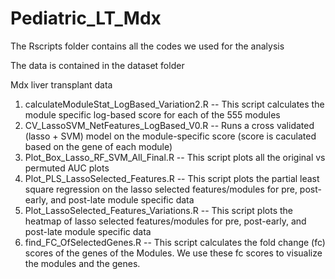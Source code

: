 # Pediatric_LT_Mdx

The Rscripts folder contains all the codes we used for the analysis

The data is contained in the dataset folder



Mdx liver transplant data
1. calculateModuleStat_LogBased_Variation2.R
-- This script calculates the module specific log-based score for each of the 555 modules
2. CV_LassoSVM_NetFeatures_LogBased_V0.R
-- Runs a cross validated (lasso + SVM) model on the module-specific score (score is caculated based on the gene of each module)
3. Plot_Box_Lasso_RF_SVM_All_Final.R
-- This script plots all the original vs permuted AUC plots
4. Plot_PLS_LassoSelected_Features.R
-- This script plots the partial least square regression on the lasso selected features/modules for pre, post-early, and post-late module specific data
5. Plot_LassoSelected_Features_Variations.R
-- This script plots the heatmap of lasso selected features/modules for pre, post-early, and post-late module specific data
6. find_FC_OfSelectedGenes.R
-- This script calculates the fold change (fc) scores of the genes of the Modules. We use these fc scores to visualize the modules and the genes.

